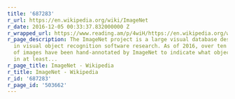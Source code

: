 ```yaml
---
title: '687283'
r_url: https://en.wikipedia.org/wiki/ImageNet
r_date: 2016-12-05 00:33:37.832000000 Z
r_wrapped_url: https://www.reading.am/p/4wiH/https://en.wikipedia.org/wiki/ImageNet
r_page_description: The ImageNet project is a large visual database designed for use
  in visual object recognition software research. As of 2016, over ten million URLs
  of images have been hand-annotated by ImageNet to indicate what objects are pictured;
  in at least...
r_page_title: ImageNet - Wikipedia
r_title: ImageNet - Wikipedia
r_id: '687283'
r_page_id: '503662'
---
```


